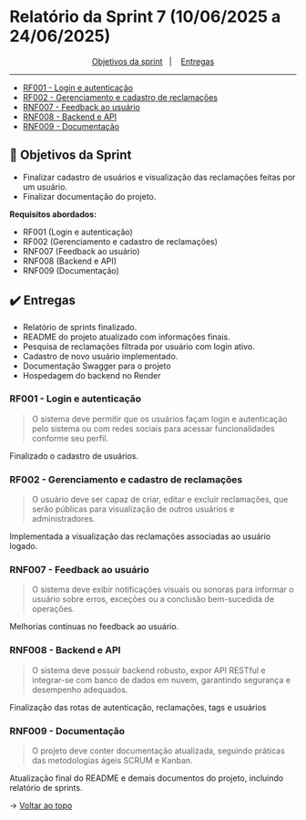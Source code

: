 <span id="topo">

# Relatório da Sprint 7 (10/06/2025 a 24/06/2025)

<p align="center">
    <a href="#objetivos">Objetivos da sprint</a> &nbsp |&nbsp &nbsp
    <a href="#entregas">Entregas</a>
    <hr>
    <ul>
        <a href="#RF001"><li>RF001 - Login e autenticação</li></a>
        <a href="#RF002"><li>RF002 - Gerenciamento e cadastro de reclamações</li></a>
        <a href="#RNF007"><li>RNF007 - Feedback ao usuário</li></a>
        <a href="#RNF008"><li>RNF008 - Backend e API</li></a>
        <a href="#RNF009"><li>RNF009 - Documentação</li></a>
    </ul>
</p>

<span id="objetivos">

## 🎯 Objetivos da Sprint

- Finalizar cadastro de usuários e visualização das reclamações feitas por um usuário.  
- Finalizar documentação do projeto.

**Requisitos abordados:**

- RF001 (Login e autenticação)  
- RF002 (Gerenciamento e cadastro de reclamações)  
- RNF007 (Feedback ao usuário)  
- RNF008 (Backend e API)  
- RNF009 (Documentação)

<span id="entregas">

## ✔️ Entregas

- Relatório de sprints finalizado.  
- README do projeto atualizado com informações finais.  
- Pesquisa de reclamações filtrada por usuário com login ativo.  
- Cadastro de novo usuário implementado.
- Documentação Swagger para o projeto
- Hospedagem do backend no Render

<span id="RF001">

### RF001 - Login e autenticação

> O sistema deve permitir que os usuários façam login e autenticação pelo sistema ou com redes sociais para acessar funcionalidades conforme seu perfil.

Finalizado o cadastro de usuários.

<span id="RF002">

### RF002 - Gerenciamento e cadastro de reclamações

> O usuário deve ser capaz de criar, editar e excluir reclamações, que serão públicas para visualização de outros usuários e administradores.

Implementada a visualização das reclamações associadas ao usuário logado.

<span id="RNF007">

### RNF007 - Feedback ao usuário

> O sistema deve exibir notificações visuais ou sonoras para informar o usuário sobre erros, exceções ou a conclusão bem-sucedida de operações.

Melhorias contínuas no feedback ao usuário.

<span id="RNF008">

### RNF008 - Backend e API

> O sistema deve possuir backend robusto, expor API RESTful e integrar-se com banco de dados em nuvem, garantindo segurança e desempenho adequados.

Finalização das rotas de autenticação, reclamações, tags e usuários

<span id="RNF009">

### RNF009 - Documentação

> O projeto deve conter documentação atualizada, seguindo práticas das metodologias ágeis SCRUM e Kanban.

Atualização final do README e demais documentos do projeto, incluindo relatório de sprints.

→ [Voltar ao topo](#topo)
